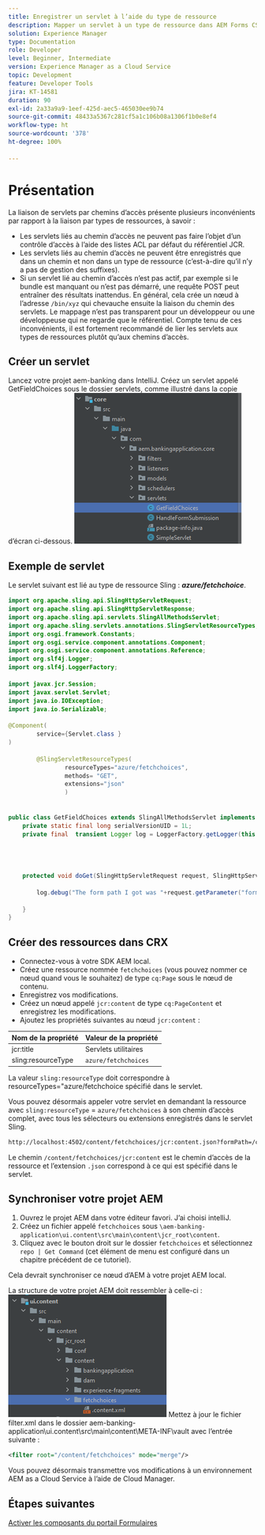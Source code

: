```yaml
---
title: Enregistrer un servlet à l’aide du type de ressource
description: Mapper un servlet à un type de ressource dans AEM Forms CS
solution: Experience Manager
type: Documentation
role: Developer
level: Beginner, Intermediate
version: Experience Manager as a Cloud Service
topic: Development
feature: Developer Tools
jira: KT-14581
duration: 90
exl-id: 2a33a9a9-1eef-425d-aec5-465030ee9b74
source-git-commit: 48433a5367c281cf5a1c106b08a1306f1b0e8ef4
workflow-type: ht
source-wordcount: '378'
ht-degree: 100%

---
```


# Présentation

La liaison de servlets par chemins d’accès présente plusieurs inconvénients par rapport à la liaison par types de ressources, à savoir :

* Les servlets liés au chemin d’accès ne peuvent pas faire l’objet d’un contrôle d’accès à l’aide des listes ACL par défaut du référentiel JCR.
* Les servlets liés au chemin d’accès ne peuvent être enregistrés que dans un chemin et non dans un type de ressource (c’est-à-dire qu’il n’y a pas de gestion des suffixes).
* Si un servlet lié au chemin d’accès n’est pas actif, par exemple si le bundle est manquant ou n’est pas démarré, une requête POST peut entraîner des résultats inattendus. En général, cela crée un nœud à l’adresse `/bin/xyz` qui chevauche ensuite la liaison du chemin des servlets.
Le mappage n’est pas transparent pour un développeur ou une développeuse qui ne regarde que le référentiel.
Compte tenu de ces inconvénients, il est fortement recommandé de lier les servlets aux types de ressources plutôt qu’aux chemins d’accès.

## Créer un servlet

Lancez votre projet aem-banking dans IntelliJ. Créez un servlet appelé GetFieldChoices sous le dossier servlets, comme illustré dans la copie d’écran ci-dessous.
![choices](assets/fetchchoices.png)

## Exemple de servlet

Le servlet suivant est lié au type de ressource Sling : _**azure/fetchchoice**_.



```java
import org.apache.sling.api.SlingHttpServletRequest;
import org.apache.sling.api.SlingHttpServletResponse;
import org.apache.sling.api.servlets.SlingAllMethodsServlet;
import org.apache.sling.servlets.annotations.SlingServletResourceTypes;
import org.osgi.framework.Constants;
import org.osgi.service.component.annotations.Component;
import org.osgi.service.component.annotations.Reference;
import org.slf4j.Logger;
import org.slf4j.LoggerFactory;

import javax.jcr.Session;
import javax.servlet.Servlet;
import java.io.IOException;
import java.io.Serializable;

@Component(
        service={Servlet.class }
)

        @SlingServletResourceTypes(
                resourceTypes="azure/fetchchoices",
                methods= "GET",
                extensions="json"
                )


public class GetFieldChoices extends SlingAllMethodsServlet implements Serializable {
    private static final long serialVersionUID = 1L;
    private final  transient Logger log = LoggerFactory.getLogger(this.getClass());


   

    protected void doGet(SlingHttpServletRequest request, SlingHttpServletResponse response) {

        log.debug("The form path I got was "+request.getParameter("formPath"));

    }
}
```

## Créer des ressources dans CRX

* Connectez-vous à votre SDK AEM local.
* Créez une ressource nommée `fetchchoices` (vous pouvez nommer ce nœud quand vous le souhaitez) de type `cq:Page` sous le nœud de contenu.
* Enregistrez vos modifications.
* Créez un nœud appelé `jcr:content` de type `cq:PageContent` et enregistrez les modifications.
* Ajoutez les propriétés suivantes au nœud `jcr:content` :

| Nom de la propriété | Valeur de la propriété |
|--------------------|--------------------|
| jcr:title | Servlets utilitaires |
| sling:resourceType | `azure/fetchchoices` |


La valeur `sling:resourceType` doit correspondre à resourceTypes=&quot;azure/fetchchoice spécifié dans le servlet.

Vous pouvez désormais appeler votre servlet en demandant la ressource avec `sling:resourceType` = `azure/fetchchoices` à son chemin d’accès complet, avec tous les sélecteurs ou extensions enregistrés dans le servlet Sling.

```html
http://localhost:4502/content/fetchchoices/jcr:content.json?formPath=/content/forms/af/forrahul/jcr:content/guideContainer
```

Le chemin `/content/fetchchoices/jcr:content` est le chemin d’accès de la ressource et l’extension `.json` correspond à ce qui est spécifié dans le servlet.

## Synchroniser votre projet AEM

1. Ouvrez le projet AEM dans votre éditeur favori. J’ai choisi intelliJ.
1. Créez un fichier appelé `fetchchoices` sous `\aem-banking-application\ui.content\src\main\content\jcr_root\content`.
1. Cliquez avec le bouton droit sur le dossier `fetchchoices` et sélectionnez `repo | Get Command` (cet élément de menu est configuré dans un chapitre précédent de ce tutoriel).

Cela devrait synchroniser ce nœud d’AEM à votre projet AEM local.

La structure de votre projet AEM doit ressembler à celle-ci :
![resource-resolver](assets/mapping-servlet-resource.png)
Mettez à jour le fichier filter.xml dans le dossier aem-banking-application\ui.content\src\main\content\META-INF\vault avec l’entrée suivante :

```xml
<filter root="/content/fetchchoices" mode="merge"/>
```

Vous pouvez désormais transmettre vos modifications à un environnement AEM as a Cloud Service à l’aide de Cloud Manager.

## Étapes suivantes

[Activer les composants du portail Formulaires](./forms-portal-components.md)
